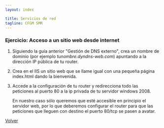 ```yaml
---
layout: index

title: Servicios de red 
tagline: CFGM SMR
---
```

### Ejercicio: Acceso a un sitio web desde internet


1. Siguiendo la guía anterior "Gestión de DNS externo", crea un nombre de dominio (por ejemplo *tunombre.dyndns-web.com*) apuntando a la dirección IP pública de tu router.

2. Crea en el IIS un sitio web que se llame igual con una pequeña página index.html dando la bienvenida.

3. Accede a la configuración de tu router y redirecciona todo las peticiones al puerto 80 a la ip privada de tu servidor windows 2008.

	En nuestro caso sólo queremos que esté accesible en principio el servidor web, por lo que deberemos configurar el router para que las peticiones que lleguen con destino el puerto 80/tcp se pasen a avatar.

[Volver](index)
